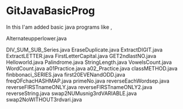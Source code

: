 # GitJavaBasicProg

In this I'am added basic java programs like ,

Alternateupperlower.java

DIV_SUM_SUB_Series.java
EraseDuplicate.java
ExtractDIGIT.java
ExtractLETTER.java
FirstLetterCapital.java
GET2ndlastNO.java
Helloworld.java
Palindrome.java
StringLength.java
VowelsCount.java
WordCount.java
a01Practice.java
a02_Practice.java
classMETHOD.java
finbbonaci_SERIES.java
first20EVENandODD.java
freqOFchacHASHMAP.java
primeNo.java
reverseEachWordsep.java
reverseFIRSTnameONLY.java
reverseFIRSTnameONLY2.java
reverseString.java
swap2NUMusnig3rdVARIABLE.java
swap2NoWITHOUT3rdvari.java
